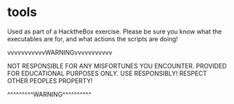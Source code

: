 # tools

Used as part of a HacktheBox exercise.  Please be sure you know what the executables are for, and what actions the scripts are doing!

vvvvvvvvvvvWARNINGvvvvvvvvvvv

NOT RESPONSIBLE FOR ANY MISFORTUNES YOU ENCOUNTER. PROVIDED FOR EDUCATIONAL PURPOSES ONLY. USE RESPONSIBLY! RESPECT OTHER PEOPLES PROPERTY!

^^^^^^^^^WARNING^^^^^^^^^^
